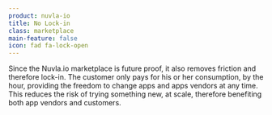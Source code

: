 ```yaml
---
product: nuvla-io
title: No Lock-in
class: marketplace
main-feature: false
icon: fad fa-lock-open
---
```


Since the Nuvla.io marketplace is future proof, it also removes friction and therefore lock-in. The customer only pays for his or her consumption, by the hour, providing the freedom to change apps and apps vendors at any time. This reduces the risk of trying something new, at scale, therefore benefiting both app vendors and customers.
